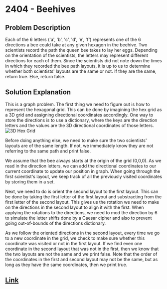 # 2404 - Beehives

## Problem Description
Each of the 6 letters ('a', 'b', 'c', 'd', 'e', 'f') represents one of the
6 directions a bee could take at any given hexagon in the beehive.
Two scientists record the path the queen bee takes to lay her eggs.
Depending on the orientation of the scientists, the letters may
represent different directions for each of them.
Since the scientists did not note down the times in which they recorded the
bee path layouts, it is up to us to determine whether both scientists' layouts
are the same or not. If they are the same, return true. Else, return false.

## Solution Explanation
This is a graph problem. The first thing we need to figure out is how to
represent the hexagonal grid. This can be done by imagining the hex grid
as a 3D grid and assigning directional coordinates accordingly. One way to
store the directions is to use a dictionary, where the keys are the direction
letters and the values are the 3D directional coordinates of those letters.
![3D Hex Grid](https://catlikecoding.com/unity/tutorials/hex-map/part-1/hexagonal-coordinates/cube-diagram.png)

Before doing anything else, we need to make sure the two scientists' layouts
are of the same length. If not, we immediately know they are not referring
to the same path and print false.

We assume that the bee always starts at the origin of the grid (0,0,0). As
we read in the direction letters, we can add the directional coordinates to
our current coordinate to update our position in graph. When going through
the first scientist's layout, we keep track of all the previously visited
coordinates by storing them in a set.

Next, we need to do is orient the second layout to the first layout.
This can be done by taking the first letter of the first layout and
substracting from the first letter of the second layout. This gives us the
rotation we need to make on the directions in the second layout to align it
with the first. When applying the rotations to the directions, we need
to mod the direction by 6 to simulate the letter shifts done by a Caesar
cipher and also to prevent going out-of-bounds of the directions dictionary.

As we follow the oriented directions in the second layout, every time we
go to a new coordinate in the grid, we check to make sure whether this
coordinate was visited or not in the first layout. If we find even one
coordinate in the second layout that was not in the first, then we know
that the two layouts are not the same and we print false. Note that the
order of the coordinates in the first and second layout may not be the same,
but as long as they have the same coordinates, then we print true.

## [Link](https://icpcarchive.ecs.baylor.edu/index.php?option=com_onlinejudge&Itemid=8&category=7&page=show_problem&problem=405)